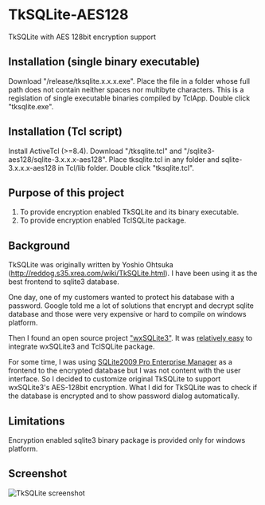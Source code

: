 TkSQLite-AES128
===============

TkSQLite with AES 128bit encryption support

Installation (single binary executable)
---------------------------------------
Download "/release/tksqlite.x.x.x.exe".
Place the file in a folder whose full path does not contain neither spaces nor multibyte characters.
This is a regislation of single executable binaries compiled by TclApp.
Double click "tksqlite.exe".

Installation (Tcl script)
-------------------------
Install ActiveTcl (>=8.4).
Download "/tksqlite.tcl" and "/sqlite3-aes128/sqlite-3.x.x.x-aes128".
Place tksqlite.tcl in any folder and sqlite-3.x.x.x-aes128 in Tcl/lib folder.
Double click "tksqlite.tcl".

Purpose of this project
-----------------------
1. To provide encryption enabled TkSQLite and its binary executable.
2. To provide encryption enabled TclSQLite package.

Background
----------
TkSQLite was originally written by Yoshio Ohtsuka (http://reddog.s35.xrea.com/wiki/TkSQLite.html).
I have been using it as the best frontend to sqlite3 database.

One day, one of my customers wanted to protect his database with a password.
Google told me a lot of solutions that encrypt and decrypt sqlite database
and those were very expensive or hard to compile on windows platform.

Then I found an open source project ["wxSQLite3"](http://wxcode.sourceforge.net/components/wxsqlite3/ "wxCode » Components » wxSQLite3").
It was [relatively easy](http://yusuke-blog.info/20150115/tclsqlite-configuration/ "Tcl SQLite build configuration") 
to integrate wxSQLite3 and TclSQLite package.

For some time, I was using [SQLite2009 Pro Enterprise Manager](http://osenxpsuite.net/?xp=3 "SQLite2009 Pro Enterprise Manager") 
as a frontend to the encrypted database but I was not content with the user interface.
So I decided to customize original TkSQLite to support wxSQLite3's AES-128bit encryption.
What I did for TkSQLite was to check if the database is encrypted and to show password dialog automatically.

Limitations
-----------
Encryption enabled sqlite3 binary package is provided only for windows platform.

Screenshot
----------
![TkSQLite screenshot](https://raw.github.com/yyamasak/TkSQLite-AES128/master/img/TkSQLite-aes128-Screenshot.png "TkSQLite-aes128 screenshot")
